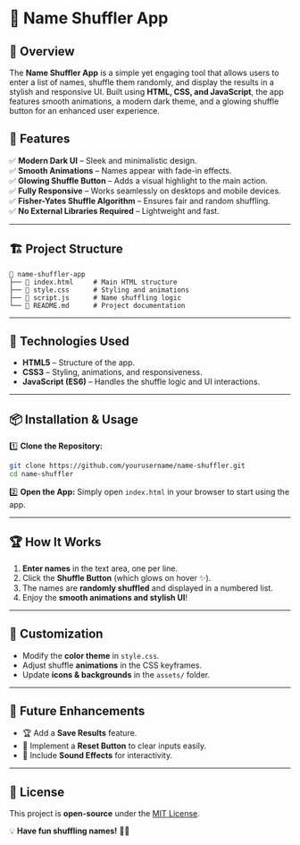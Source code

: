 # 🎲 Name Shuffler App

## 📌 Overview
The **Name Shuffler App** is a simple yet engaging tool that allows users to enter a list of names, shuffle them randomly, and display the results in a stylish and responsive UI. Built using **HTML, CSS, and JavaScript**, the app features smooth animations, a modern dark theme, and a glowing shuffle button for an enhanced user experience.

## 🎨 Features
✅ **Modern Dark UI** – Sleek and minimalistic design.  
✅ **Smooth Animations** – Names appear with fade-in effects.  
✅ **Glowing Shuffle Button** – Adds a visual highlight to the main action.  
✅ **Fully Responsive** – Works seamlessly on desktops and mobile devices.  
✅ **Fisher-Yates Shuffle Algorithm** – Ensures fair and random shuffling.  
✅ **No External Libraries Required** – Lightweight and fast.  

---

## 🏗️ Project Structure
```
📂 name-shuffler-app
├── 📄 index.html     # Main HTML structure
├── 📄 style.css      # Styling and animations
├── 📄 script.js      # Name shuffling logic
└── 📄 README.md      # Project documentation
```

---

## 🚀 Technologies Used
- **HTML5** – Structure of the app.
- **CSS3** – Styling, animations, and responsiveness.
- **JavaScript (ES6)** – Handles the shuffle logic and UI interactions.

---

## 📦 Installation & Usage
1️⃣ **Clone the Repository:**
```sh
git clone https://github.com/yourusername/name-shuffler.git
cd name-shuffler
```
2️⃣ **Open the App:**
Simply open `index.html` in your browser to start using the app.

---

## 🏆 How It Works
1. **Enter names** in the text area, one per line.
2. Click the **Shuffle Button** (which glows on hover ✨).
3. The names are **randomly shuffled** and displayed in a numbered list.
4. Enjoy the **smooth animations and stylish UI**!

---

## 📌 Customization
- Modify the **color theme** in `style.css`.
- Adjust shuffle **animations** in the CSS keyframes.
- Update **icons & backgrounds** in the `assets/` folder.

---

## 🎯 Future Enhancements
- 🏆 Add a **Save Results** feature.
- 🔄 Implement a **Reset Button** to clear inputs easily.
- 🎵 Include **Sound Effects** for interactivity.

---

## 📜 License
This project is **open-source** under the [MIT License](LICENSE).

💡 **Have fun shuffling names!** 🎲✨

